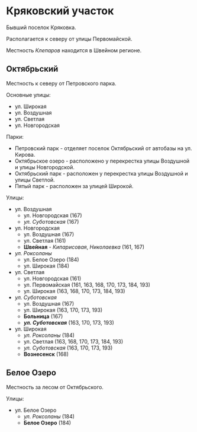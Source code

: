 # Кряковский участок

Бывший поселок Кряковка.

Располагается к северу от улицы Первомайской.

Местность *Клепаров* находится в Швейном регионе.

## Октябрьский

Местность к северу от Петровского парка.

Основные улицы:

* ул. Широкая
* ул. Воздушная
* ул. Светлая
* ул. Новгородская

Парки:

* Петровский парк - отделяет поселок Октябрьский от автобазы на ул. Кирова.
* Октябрьское озеро - расположено у перекрестка улицы Воздушной и улицы Новгородской.
* Октябрьский парк - расположен у перекрестка улицы Воздушной и улицы Светлой.
* Пятый парк - расположен за улицей Широкой.

Улицы:

* ул. Воздушная
  * ул. Новгородская (167)
  * *ул. Суботовская* (167)
* ул. Новгородская
  * ул. Воздушная (167)
  * ул. Светлая (161)
  * **Швейная** - *Кипарисовая*, *Николаевка* (161, 167)
* *ул. Роксоланы*  
  * ул. Белое Озеро (184)
  * ул. Широкая (184)
* ул. Светлая
  * ул. Новгородская (161)
  * ул. Первомайская (161, 163, 168, 170, 173, 184, 193)
  * ул. Широкая (163, 168, 170, 173, 184, 193)
* *ул. Суботовская*
  * ул. Воздушная (167)
  * ул. Широкая (163, 170, 173, 193)
  * **Больница** (167)
  * ***ул. Суботовская*** (163, 170, 173, 193)
* ул. Широкая
  * *ул. Роксоланы* (184)
  * ул. Светлая (163, 168, 170, 173, 184, 193)
  * *ул. Суботовская* (163, 170, 173, 193)
  * **Вознесенск** (168)

## Белое Озеро

Местность за лесом от Октябрьского.

Улицы:

* ул. Белое Озеро
  * *ул. Роксоланы* (184)
  * **Белое Озеро** (184)
